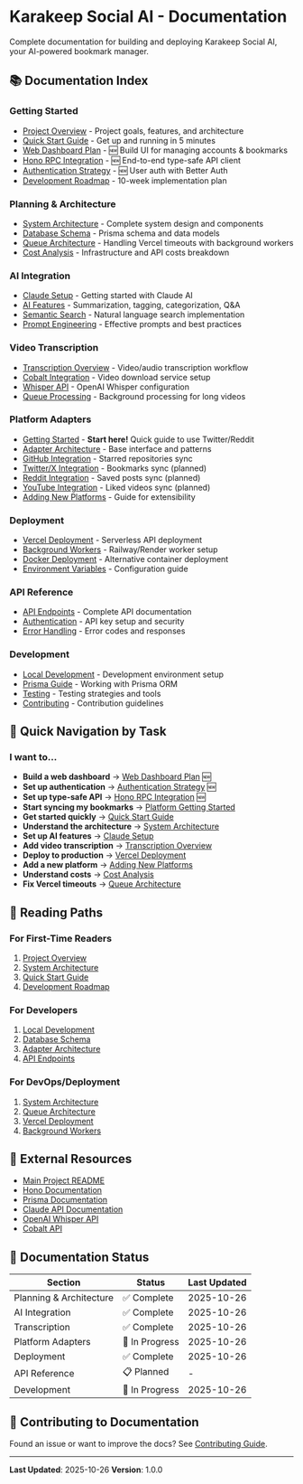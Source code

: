 # Karakeep Social AI - Documentation

Complete documentation for building and deploying Karakeep Social AI, your AI-powered bookmark manager.

## 📚 Documentation Index

### Getting Started
- [Project Overview](./planning/overview.md) - Project goals, features, and architecture
- [Quick Start Guide](./planning/quick-start.md) - Get up and running in 5 minutes
- [Web Dashboard Plan](./planning/web-dashboard-plan.md) - 🆕 Build UI for managing accounts & bookmarks
- [Hono RPC Integration](./planning/hono-rpc-integration.md) - 🆕 End-to-end type-safe API client
- [Authentication Strategy](./planning/authentication-strategy.md) - 🆕 User auth with Better Auth
- [Development Roadmap](./planning/roadmap.md) - 10-week implementation plan

### Planning & Architecture
- [System Architecture](./architecture/system-design.md) - Complete system design and components
- [Database Schema](./architecture/database-schema.md) - Prisma schema and data models
- [Queue Architecture](./architecture/queue-system.md) - Handling Vercel timeouts with background workers
- [Cost Analysis](./planning/cost-analysis.md) - Infrastructure and API costs breakdown

### AI Integration
- [Claude Setup](./ai/claude-setup.md) - Getting started with Claude AI
- [AI Features](./ai/features.md) - Summarization, tagging, categorization, Q&A
- [Semantic Search](./ai/semantic-search.md) - Natural language search implementation
- [Prompt Engineering](./ai/prompt-engineering.md) - Effective prompts and best practices

### Video Transcription
- [Transcription Overview](./transcription/overview.md) - Video/audio transcription workflow
- [Cobalt Integration](./transcription/cobalt-setup.md) - Video download service setup
- [Whisper API](./transcription/whisper-setup.md) - OpenAI Whisper configuration
- [Queue Processing](./transcription/queue-processing.md) - Background processing for long videos

### Platform Adapters
- [Getting Started](./platforms/getting-started.md) - **Start here!** Quick guide to use Twitter/Reddit
- [Adapter Architecture](./platforms/adapter-architecture.md) - Base interface and patterns
- [GitHub Integration](./platforms/github.md) - Starred repositories sync
- [Twitter/X Integration](./platforms/twitter.md) - Bookmarks sync (planned)
- [Reddit Integration](./platforms/reddit.md) - Saved posts sync (planned)
- [YouTube Integration](./platforms/youtube.md) - Liked videos sync (planned)
- [Adding New Platforms](./platforms/adding-platforms.md) - Guide for extensibility

### Deployment
- [Vercel Deployment](./deployment/vercel.md) - Serverless API deployment
- [Background Workers](./deployment/workers.md) - Railway/Render worker setup
- [Docker Deployment](./deployment/docker.md) - Alternative container deployment
- [Environment Variables](./deployment/environment.md) - Configuration guide

### API Reference
- [API Endpoints](./api/endpoints.md) - Complete API documentation
- [Authentication](./api/authentication.md) - API key setup and security
- [Error Handling](./api/error-handling.md) - Error codes and responses

### Development
- [Local Development](./development/local-setup.md) - Development environment setup
- [Prisma Guide](./development/prisma.md) - Working with Prisma ORM
- [Testing](./development/testing.md) - Testing strategies and tools
- [Contributing](./development/contributing.md) - Contribution guidelines

## 🎯 Quick Navigation by Task

### I want to...
- **Build a web dashboard** → [Web Dashboard Plan](./planning/web-dashboard-plan.md) 🆕
- **Set up authentication** → [Authentication Strategy](./planning/authentication-strategy.md) 🆕
- **Set up type-safe API** → [Hono RPC Integration](./planning/hono-rpc-integration.md) 🆕
- **Start syncing my bookmarks** → [Platform Getting Started](./platforms/getting-started.md)
- **Get started quickly** → [Quick Start Guide](./planning/quick-start.md)
- **Understand the architecture** → [System Architecture](./architecture/system-design.md)
- **Set up AI features** → [Claude Setup](./ai/claude-setup.md)
- **Add video transcription** → [Transcription Overview](./transcription/overview.md)
- **Deploy to production** → [Vercel Deployment](./deployment/vercel.md)
- **Add a new platform** → [Adding New Platforms](./platforms/adding-platforms.md)
- **Understand costs** → [Cost Analysis](./planning/cost-analysis.md)
- **Fix Vercel timeouts** → [Queue Architecture](./architecture/queue-system.md)

## 📖 Reading Paths

### For First-Time Readers
1. [Project Overview](./planning/overview.md)
2. [System Architecture](./architecture/system-design.md)
3. [Quick Start Guide](./planning/quick-start.md)
4. [Development Roadmap](./planning/roadmap.md)

### For Developers
1. [Local Development](./development/local-setup.md)
2. [Database Schema](./architecture/database-schema.md)
3. [Adapter Architecture](./platforms/adapter-architecture.md)
4. [API Endpoints](./api/endpoints.md)

### For DevOps/Deployment
1. [System Architecture](./architecture/system-design.md)
2. [Queue Architecture](./architecture/queue-system.md)
3. [Vercel Deployment](./deployment/vercel.md)
4. [Background Workers](./deployment/workers.md)

## 🔗 External Resources

- [Main Project README](../README.md)
- [Hono Documentation](https://hono.dev/)
- [Prisma Documentation](https://www.prisma.io/docs)
- [Claude API Documentation](https://docs.anthropic.com/)
- [OpenAI Whisper API](https://platform.openai.com/docs/guides/speech-to-text)
- [Cobalt API](https://github.com/imputnet/cobalt)

## 📝 Documentation Status

| Section | Status | Last Updated |
|---------|--------|--------------|
| Planning & Architecture | ✅ Complete | 2025-10-26 |
| AI Integration | ✅ Complete | 2025-10-26 |
| Transcription | ✅ Complete | 2025-10-26 |
| Platform Adapters | 🚧 In Progress | 2025-10-26 |
| Deployment | ✅ Complete | 2025-10-26 |
| API Reference | 📋 Planned | - |
| Development | 🚧 In Progress | 2025-10-26 |

## 🤝 Contributing to Documentation

Found an issue or want to improve the docs? See [Contributing Guide](./development/contributing.md).

---

**Last Updated**: 2025-10-26
**Version**: 1.0.0
